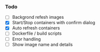 ### Todo
- [ ] Backgrond refesh images
- [x] Start/Stop containers with confirm dialog
- [x] Auto refresh containers
- [ ] Dockerfile / build scripts
- [ ] Error handling
- [ ] Show image name and details